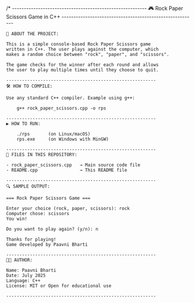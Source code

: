 /*
    ---------------------------------------------------------
    🎮 Rock Paper Scissors Game in C++
    ---------------------------------------------------------

    📌 ABOUT THE PROJECT:

    This is a simple console-based Rock Paper Scissors game 
    written in C++. The user plays against the computer, which 
    makes a random choice between "rock", "paper", and "scissors".

    The game checks for the winner after each round and allows 
    the user to play multiple times until they choose to quit.

    ---------------------------------------------------------
    🛠️ HOW TO COMPILE:

    Use any standard C++ compiler. Example using g++:

        g++ rock_paper_scissors.cpp -o rps

    ---------------------------------------------------------
    ▶️ HOW TO RUN:

        ./rps       (on Linux/macOS)
        rps.exe     (on Windows with MinGW)

    ---------------------------------------------------------
    📂 FILES IN THIS REPOSITORY:

    - rock_paper_scissors.cpp   → Main source code file
    - README.cpp                → This README file

    ---------------------------------------------------------
    🔍 SAMPLE OUTPUT:

    === Rock Paper Scissors Game ===

    Enter your choice (rock, paper, scissors): rock
    Computer chose: scissors
    You win!

    Do you want to play again? (y/n): n

    Thanks for playing!
    Game developed by Paavni Bharti 

    ---------------------------------------------------------
    👩‍💻 AUTHOR:

    Name: Paavni Bharti  
    Date: July 2025  
    Language: C++  
    License: MIT or Open for educational use

    ---------------------------------------------------------
   
